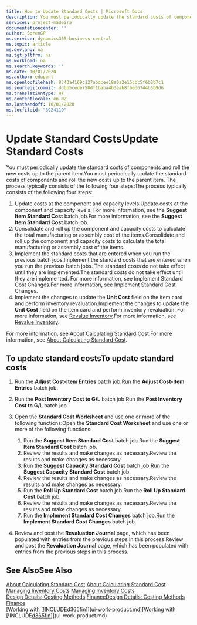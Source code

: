 ```yaml
---
title: How to Update Standard Costs | Microsoft Docs
description: You must periodically update the standard costs of components and roll the new costs up to the parent item.
services: project-madeira
documentationcenter: ''
author: SorenGP
ms.service: dynamics365-business-central
ms.topic: article
ms.devlang: na
ms.tgt_pltfrm: na
ms.workload: na
ms.search.keywords: ''
ms.date: 10/01/2020
ms.author: edupont
ms.openlocfilehash: 8343a4169c127abdcee18a0a2e15cbc5f6b2b7c1
ms.sourcegitcommit: ddbb5cede750df1baba4b3eab8fbed6744b5b9d6
ms.translationtype: HT
ms.contentlocale: en-NZ
ms.lasthandoff: 10/01/2020
ms.locfileid: "3924119"
---
```

# <a name="update-standard-costs"></a><span data-ttu-id="f8592-103">Update Standard Costs</span><span class="sxs-lookup"><span data-stu-id="f8592-103">Update Standard Costs</span></span>
<span data-ttu-id="f8592-104">You must periodically update the standard costs of components and roll the new costs up to the parent item.</span><span class="sxs-lookup"><span data-stu-id="f8592-104">You must periodically update the standard costs of components and roll the new costs up to the parent item.</span></span> <span data-ttu-id="f8592-105">The process typically consists of the following four steps:</span><span class="sxs-lookup"><span data-stu-id="f8592-105">The process typically consists of the following four steps:</span></span>  

1.  <span data-ttu-id="f8592-106">Update costs at the component and capacity levels.</span><span class="sxs-lookup"><span data-stu-id="f8592-106">Update costs at the component and capacity levels.</span></span> <span data-ttu-id="f8592-107">For more information, see the **Suggest Item Standard Cost** batch job.</span><span class="sxs-lookup"><span data-stu-id="f8592-107">For more information, see the **Suggest Item Standard Cost** batch job.</span></span>  
2.  <span data-ttu-id="f8592-108">Consolidate and roll up the component and capacity costs to calculate the total manufacturing or assembly cost of the items.</span><span class="sxs-lookup"><span data-stu-id="f8592-108">Consolidate and roll up the component and capacity costs to calculate the total manufacturing or assembly cost of the items.</span></span>  
3.  <span data-ttu-id="f8592-109">Implement the standard costs that are entered when you run the previous batch jobs.</span><span class="sxs-lookup"><span data-stu-id="f8592-109">Implement the standard costs that are entered when you run the previous batch jobs.</span></span> <span data-ttu-id="f8592-110">The standard costs do not take effect until they are implemented.</span><span class="sxs-lookup"><span data-stu-id="f8592-110">The standard costs do not take effect until they are implemented.</span></span> <span data-ttu-id="f8592-111">For more information, see Implement Standard Cost Changes.</span><span class="sxs-lookup"><span data-stu-id="f8592-111">For more information, see Implement Standard Cost Changes.</span></span>  
4.  <span data-ttu-id="f8592-112">Implement the changes to update the **Unit Cost** field on the item card and perform inventory revaluation.</span><span class="sxs-lookup"><span data-stu-id="f8592-112">Implement the changes to update the **Unit Cost** field on the item card and perform inventory revaluation.</span></span> <span data-ttu-id="f8592-113">For more information, see [Revalue Inventory](inventory-how-revalue-inventory.md).</span><span class="sxs-lookup"><span data-stu-id="f8592-113">For more information, see [Revalue Inventory](inventory-how-revalue-inventory.md).</span></span>  

<span data-ttu-id="f8592-114">For more information, see [About Calculating Standard Cost](finance-about-calculating-standard-cost.md).</span><span class="sxs-lookup"><span data-stu-id="f8592-114">For more information, see [About Calculating Standard Cost](finance-about-calculating-standard-cost.md).</span></span>  
## <a name="to-update-standard-costs"></a><span data-ttu-id="f8592-115">To update standard costs</span><span class="sxs-lookup"><span data-stu-id="f8592-115">To update standard costs</span></span>  
1.  <span data-ttu-id="f8592-116">Run the **Adjust Cost-Item Entries** batch job.</span><span class="sxs-lookup"><span data-stu-id="f8592-116">Run the **Adjust Cost-Item Entries** batch job.</span></span>  
2.  <span data-ttu-id="f8592-117">Run the **Post Inventory Cost to G/L** batch job.</span><span class="sxs-lookup"><span data-stu-id="f8592-117">Run the **Post Inventory Cost to G/L** batch job.</span></span>  
3.  <span data-ttu-id="f8592-118">Open the **Standard Cost Worksheet** and use one or more of the following functions:</span><span class="sxs-lookup"><span data-stu-id="f8592-118">Open the **Standard Cost Worksheet** and use one or more of the following functions:</span></span>  

    1.  <span data-ttu-id="f8592-119">Run the **Suggest Item Standard Cost** batch job.</span><span class="sxs-lookup"><span data-stu-id="f8592-119">Run the **Suggest Item Standard Cost** batch job.</span></span>  
    2.  <span data-ttu-id="f8592-120">Review the results and make changes as necessary.</span><span class="sxs-lookup"><span data-stu-id="f8592-120">Review the results and make changes as necessary.</span></span>  
    3.  <span data-ttu-id="f8592-121">Run the **Suggest Capacity Standard Cost** batch job.</span><span class="sxs-lookup"><span data-stu-id="f8592-121">Run the **Suggest Capacity Standard Cost** batch job.</span></span>  
    4.  <span data-ttu-id="f8592-122">Review the results and make changes as necessary.</span><span class="sxs-lookup"><span data-stu-id="f8592-122">Review the results and make changes as necessary.</span></span>
    5. <span data-ttu-id="f8592-123">Run the **Roll Up Standard Cost** batch job.</span><span class="sxs-lookup"><span data-stu-id="f8592-123">Run the **Roll Up Standard Cost** batch job.</span></span>
    6.  <span data-ttu-id="f8592-124">Review the results and make changes as necessary.</span><span class="sxs-lookup"><span data-stu-id="f8592-124">Review the results and make changes as necessary.</span></span>
    7.  <span data-ttu-id="f8592-125">Run the **Implement Standard Cost Changes** batch job.</span><span class="sxs-lookup"><span data-stu-id="f8592-125">Run the **Implement Standard Cost Changes** batch job.</span></span>  
4.  <span data-ttu-id="f8592-126">Review and post the **Revaluation Journal** page, which has been populated with entries from the previous steps in this process.</span><span class="sxs-lookup"><span data-stu-id="f8592-126">Review and post the **Revaluation Journal** page, which has been populated with entries from the previous steps in this process.</span></span>  

## <a name="see-also"></a><span data-ttu-id="f8592-127">See Also</span><span class="sxs-lookup"><span data-stu-id="f8592-127">See Also</span></span>  
 <span data-ttu-id="f8592-128">[About Calculating Standard Cost](finance-about-calculating-standard-cost.md) </span><span class="sxs-lookup"><span data-stu-id="f8592-128">[About Calculating Standard Cost](finance-about-calculating-standard-cost.md) </span></span>  
 <span data-ttu-id="f8592-129">[Managing Inventory Costs](finance-manage-inventory-costs.md) </span><span class="sxs-lookup"><span data-stu-id="f8592-129">[Managing Inventory Costs](finance-manage-inventory-costs.md) </span></span>  
 <span data-ttu-id="f8592-130">[Design Details: Costing Methods](design-details-costing-methods.md) [Finance](finance.md)</span><span class="sxs-lookup"><span data-stu-id="f8592-130">[Design Details: Costing Methods](design-details-costing-methods.md) [Finance](finance.md)</span></span>  
 <span data-ttu-id="f8592-131">[Working with [!INCLUDE[d365fin](includes/d365fin_md.md)]](ui-work-product.md)</span><span class="sxs-lookup"><span data-stu-id="f8592-131">[Working with [!INCLUDE[d365fin](includes/d365fin_md.md)]](ui-work-product.md)</span></span>  
